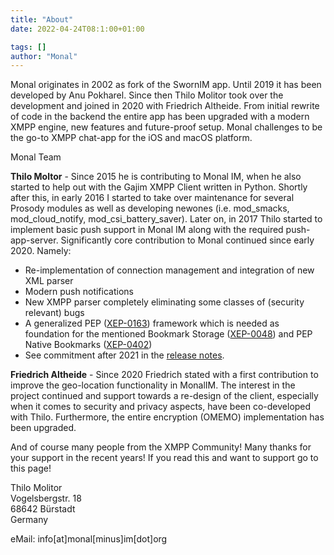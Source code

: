 ```yaml
---
title: "About"
date: 2022-04-24T08:1:00+01:00

tags: []
author: "Monal"
---
```


Monal originates in 2002 as fork of the SwornIM app. Until 2019 it has been developed by Anu Pokharel. Since then Thilo Molitor took over the development and joined in 2020 with Friedrich Altheide. From initial rewrite of code in the backend the entire app has been upgraded with a modern XMPP engine, new features and future-proof setup. Monal challenges to be the go-to XMPP chat-app for the iOS and macOS platform.

Monal Team

**Thilo Moltor** - Since 2015 he is contributing to Monal IM, when he also started to help out with the Gajim XMPP Client written in Python. Shortly after this, in early 2016 I started to take over maintenance for several Prosody modules as well as developing newones (i.e. mod_smacks, mod_cloud_notify, mod_csi_battery_saver). Later on, in 2017 Thilo started to implement basic push support in Monal IM along with the required push-app-server. Significantly core contribution to Monal continued since early 2020. Namely:
- Re-implementation of connection management and integration of new XML parser
- Modern push notifications
- New XMPP parser completely eliminating some classes of (security relevant) bugs
- A generalized PEP ([XEP-0163](https://xmpp.org/extensions/xep-0163.html)) framework which is needed as foundation for the mentioned Bookmark Storage ([XEP-0048](https://xmpp.org/extensions/xep-0048.html)) and PEP Native Bookmarks ([XEP-0402](https://xmpp.org/extensions/xep-0402.html))
- See commitment after 2021 in the [release notes](https://github.com/monal-im/Monal/releases).

**Friedrich Altheide** - Since 2020 Friedrich stated with a first contribution to improve the geo-location functionality in MonalIM. The interest in the project continued and support towards a re-design of the client, especially when it comes to security and privacy aspects, have been co-developed with Thilo. Furthermore, the entire encryption (OMEMO) implementation has been upgraded.

And of course many people from the XMPP Community! Many thanks for your support in the recent years!
If you read this and want to support go to this page!

Thilo Molitor</br>
Vogelsbergstr. 18</br>
68642 Bürstadt</br>
Germany

eMail: info[at]monal[minus]im[dot]org
